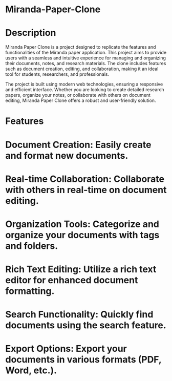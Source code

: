 # Miranda-Paper-Clone

# Description

Miranda Paper Clone is a project designed to replicate the features and functionalities of the Miranda paper application. This project aims to provide users with a seamless and intuitive experience for managing and organizing their documents, notes, and research materials. The clone includes features such as document creation, editing, and collaboration, making it an ideal tool for students, researchers, and professionals.

The project is built using modern web technologies, ensuring a responsive and efficient interface. Whether you are looking to create detailed research papers, organize your notes, or collaborate with others on document editing, Miranda Paper Clone offers a robust and user-friendly solution.

# Features

# Document Creation:  Easily create and format new documents.
# Real-time Collaboration: Collaborate with others in real-time on document editing.
# Organization Tools: Categorize and organize your documents with tags and folders.
# Rich Text Editing: Utilize a rich text editor for enhanced document formatting.
# Search Functionality: Quickly find documents using the search feature.
# Export Options: Export your documents in various formats (PDF, Word, etc.).
